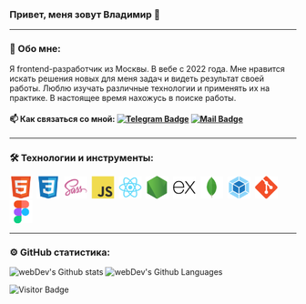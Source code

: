 ### Привет, меня зовут Владимир 👋

---
### 🧑 Обо мне:
Я frontend-разработчик из Москвы. В вебе с 2022 года. Мне нравится искать решения новых для меня задач и видеть результат своей работы. Люблю изучать различные технологии и применять их на практике. В настоящее время нахожусь в поиске работы.

#### :mailbox: Как связаться со мной: [![Telegram Badge](https://img.shields.io/badge/-Frolov_Vladimir-blue?style=flat&logo=Telegram&logoColor=white)](https://t.me/v3sevenf) [![Mail Badge](https://img.shields.io/badge/Mail.Ru-005FF9.svg?style=flat&logo=maildotru&logoColor=white)](mailto:frolov.v.o@mail.ru)
---

### 🛠 Технологии и инструменты:

<div>
  <img src="https://github.com/devicons/devicon/blob/master/icons/html5/html5-original.svg" title="html5" alt="html5" width="40" height="40"/>&nbsp
  <img src="https://github.com/devicons/devicon/blob/master/icons/css3/css3-original.svg" title="css" alt="css" width="40" height="40"/>&nbsp
  <img src="https://github.com/devicons/devicon/blob/master/icons/sass/sass-original.svg" title="sass/scss" alt="sass/scss" width="40" height="40"/>&nbsp;
  <img src="https://github.com/devicons/devicon/blob/master/icons/javascript/javascript-original.svg" title="javascript" alt="javascript" width="40" height="40"/>&nbsp
  <img src="https://github.com/devicons/devicon/blob/master/icons/react/react-original.svg" title="reactjs" alt="reactjs" width="40" height="40"/>&nbsp
  <img src="https://github.com/devicons/devicon/blob/master/icons/nodejs/nodejs-original.svg" title="nodejs" alt="nodejs" width="40" height="40"/>&nbsp
  <img src="https://github.com/devicons/devicon/blob/master/icons/express/express-original.svg" title="express" alt="express" width="40" height="40"/>&nbsp
  <img src="https://github.com/devicons/devicon/blob/master/icons/mongodb/mongodb-original.svg" title="mongodb" alt="mongodb" width="40" height="40"/>&nbsp
  <img src="https://github.com/devicons/devicon/blob/master/icons/webpack/webpack-original.svg" title="webpack" alt="webpack" width="40" height="40"/>&nbsp;
  <img src="https://github.com/devicons/devicon/blob/master/icons/git/git-original.svg" title="git" alt="git" width="40" height="40"/>&nbsp
  <img src="https://github.com/devicons/devicon/blob/master/icons/figma/figma-original.svg" title="figma" alt="figma" width="40" height="40"/>&nbsp;
</div>

---

### ⚙️ GitHub статистика:

<div>
  <img width="51%" align="top"  src="http://github-readme-streak-stats.herokuapp.com?user=v37f&theme=dark&background=000000" alt="webDev's Github stats" />
  <img  width="47%" alt="webDev's Github Languages" src="https://github-readme-stats-sigma-five.vercel.app/api/top-langs/?username=v37f&layout=compact&theme=vision-friendly-dark" />
</div>

![Visitor Badge](https://visitor-badge.laobi.icu/badge?page_id=v37f)

<!--
**v37f/v37f** is a ✨ _special_ ✨ repository because its `README.md` (this file) appears on your GitHub profile.

Here are some ideas to get you started:

- 🔭 I’m currently working on ...
- 🌱 I’m currently learning ...
- 👯 I’m looking to collaborate on ...
- 🤔 I’m looking for help with ...
- 💬 Ask me about ...
- 📫 How to reach me: ...
- 😄 Pronouns: ...
- ⚡ Fun fact: ...
-->
